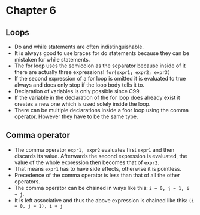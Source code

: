 # Chapter 6

## Loops

- Do and while statements are often indistinguishable.
- It is always good to use braces for do statements because they can be mistaken for while statements.
- The for loop uses the semicolon as the separator because inside of it there are actually three expressions! `for(expr1; expr2; expr3)`
- If the second expression of a for loop is omitted it is evaluated to true always and does only stop if the loop body tells it to.
- Declaration of variables is only possible since C99.
- If the variable in the declaration of the for loop does already exist it creates a new one which is used solely inside the loop.
- There can be multiple declarations inside a foor loop using the comma operator. However they have to be the same type.

## Comma operator

- The comma operator `expr1, expr2` evaluates first `expr1` and then discards its value. Afterwards the second expression is evaluated, the value of the whole expression then becomes that of `expr2`.
- That means `expr1` has to have side effects, otherwise it is pointless.
- Precedence of the comma operator is less than that of all the other operators.
- The comma operator can be chained in ways like this: `i = 0, j = 1, i + j`.
- It is left associative and thus the above expression is chained like this: `(i = 0, j = 1), i + j`
